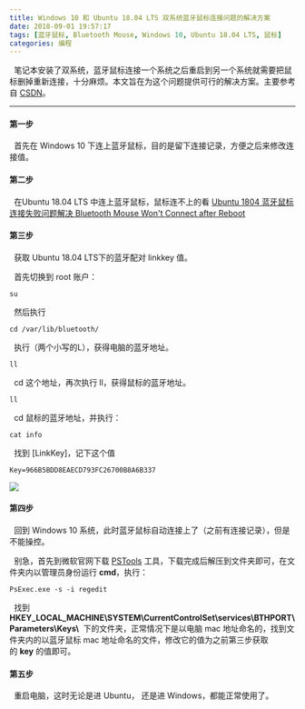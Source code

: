 ```yaml
---
title: Windows 10 和 Ubuntu 18.04 LTS 双系统蓝牙鼠标连接问题的解决方案
date: 2018-09-01 19:57:17
tags: [蓝牙鼠标, Bluetooth Mouse, Windows 10, Ubuntu 18.04 LTS, 鼠标]
categories: 编程
---
```

&nbsp;&nbsp;笔记本安装了双系统，蓝牙鼠标连接一个系统之后重启到另一个系统就需要把鼠标删掉重新连接，十分麻烦。本文旨在为这个问题提供可行的解决方案。主要参考自 [CSDN](https://blog.csdn.net/10km/article/details/61201268)。

* * *

#### 第一步

&nbsp;&nbsp;首先在 Windows 10 下连上蓝牙鼠标，目的是留下连接记录，方便之后来修改连接值。

#### 第二步

&nbsp;&nbsp;在Ubuntu 18.04 LTS 中连上蓝牙鼠标，鼠标连不上的看 [Ubuntu 1804 蓝牙鼠标连接失败问题解决 Bluetooth Mouse Won't Connect after Reboot](https://www.jianshu.com/p/ad06b7e26b45)

#### 第三步

&nbsp;&nbsp;获取 Ubuntu 18.04 LTS下的蓝牙配对 linkkey 值。

&nbsp;&nbsp;首先切换到 root 账户：
```
su
```
&nbsp;&nbsp;然后执行
```
cd /var/lib/bluetooth/
```
&nbsp;&nbsp;执行（两个小写的L），获得电脑的蓝牙地址。
```
ll
```
&nbsp;&nbsp;cd 这个地址，再次执行 ll，获得鼠标的蓝牙地址。
```
ll
```
&nbsp;&nbsp;cd 鼠标的蓝牙地址，并执行：
```
cat info
```
&nbsp;&nbsp;找到 [LinkKey]，记下这个值
```
Key=966B5BDD8EAECD793FC26700B8A6B337
```
![](https://s1.ax1x.com/2018/09/01/PxVsaT.png)


#### 第四步

&nbsp;&nbsp;回到 Windows 10 系统，此时蓝牙鼠标自动连接上了（之前有连接记录），但是不能操控。

&nbsp;&nbsp;别急，首先到微软官网下载 [PSTools](https://technet.microsoft.com/en-us/sysinternals/bb897553) 工具，下载完成后解压到文件夹即可，在文件夹内以管理员身份运行 **cmd**，执行：
```
PsExec.exe -s -i regedit
```
&nbsp;&nbsp;找到 **HKEY_LOCAL_MACHINE\SYSTEM\CurrentControlSet\services\BTHPORT\Parameters\Keys\\**  下的文件夹，正常情况下是以电脑 mac 地址命名的，找到文件夹内的以蓝牙鼠标 mac 地址命名的文件，修改它的值为之前第三步获取的 **key** 的值即可。

#### 第五步

&nbsp;&nbsp;重启电脑，这时无论是进 Ubuntu， 还是进 Windows，都能正常使用了。
